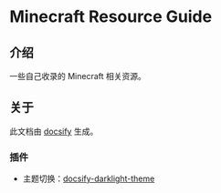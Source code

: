 # Minecraft Resource Guide

## 介绍

一些自己收录的 Minecraft 相关资源。

## 关于

此文档由 [docsify](https://docsify.js.org/) 生成。

### 插件

- 主题切换：[docsify-darklight-theme](https://docsify-darklight-theme.boopathikumar.me/)
